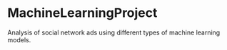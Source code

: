 # MachineLearningProject

Analysis of social network ads using different types of machine learning models.
